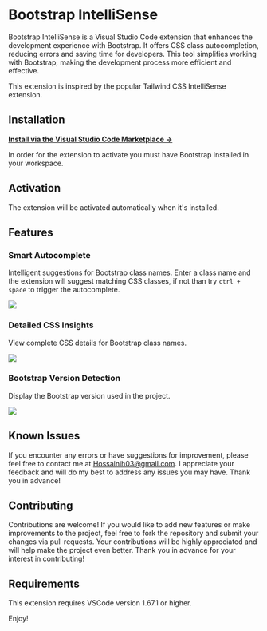# Bootstrap IntelliSense

Bootstrap IntelliSense is a Visual Studio Code extension that enhances the development experience with Bootstrap. It offers CSS class autocompletion, reducing errors and saving time for developers. This tool simplifies working with Bootstrap, making the development process more efficient and effective.

This extension is inspired by the popular Tailwind CSS IntelliSense extension.

## Installation

**[Install via the Visual Studio Code Marketplace →](https://marketplace.visualstudio.com/items?itemName=hossaini.bootstrap-intellisense)**

In order for the extension to activate you must have Bootstrap installed in your workspace.

## Activation

The extension will be activated automatically when it's installed.

## Features

### Smart Autocomplete

Intelligent suggestions for Bootstrap class names.
Enter a class name and the extension will suggest matching CSS classes, if not than try `ctrl + space` to trigger the autocomplete.

<img src="https://github.com/hossaini310/bootstrap-intellisense/raw/HEAD/assets/images/autocomplete.png"/>

### Detailed CSS Insights

View complete CSS details for Bootstrap class names.

<img src="https://github.com/hossaini310/bootstrap-intellisense/raw/HEAD/assets/images/css-details.png"/>

### Bootstrap Version Detection

Display the Bootstrap version used in the project.

<img src="https://github.com/hossaini310/bootstrap-intellisense/raw/HEAD/assets/images/bootsrap-version.png"/>

## Known Issues

If you encounter any errors or have suggestions for improvement, please feel free to contact me at Hossainih03@gmail.com. I appreciate your feedback and will do my best to address any issues you may have. Thank you in advance!

## Contributing

Contributions are welcome! If you would like to add new features or make improvements to the project, feel free to fork the repository and submit your changes via pull requests. Your contributions will be highly appreciated and will help make the project even better. Thank you in advance for your interest in contributing!

## Requirements

This extension requires VSCode version 1.67.1 or higher.

Enjoy!
